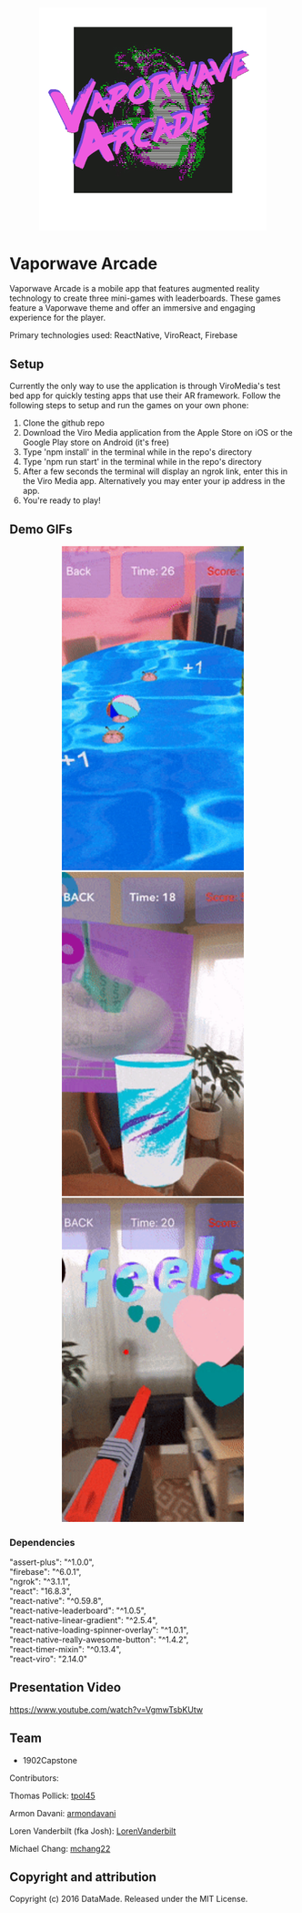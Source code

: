 <p align="center">
<img src="assets/Images/logo_new.gif" width="400"></p>

# Vaporwave Arcade

Vaporwave Arcade is a mobile app that features augmented reality technology to create three mini-games with leaderboards. These games feature a Vaporwave theme and offer an immersive and engaging experience for the player.

Primary technologies used: ReactNative, ViroReact, Firebase

## Setup 
Currently the only way to use the application is through ViroMedia's test bed app for quickly testing apps that use their AR framework. Follow the following steps to setup and run the games on your own phone:

1. Clone the github repo
2. Download the Viro Media application from the Apple Store on iOS or the Google Play store on Android (it's free)
3. Type 'npm install' in the terminal while in the repo's directory
4. Type 'npm run start' in the terminal while in the repo's directory
5. After a few seconds the terminal will display an ngrok link, enter this in the Viro Media app. Alternatively you may enter your ip address in the app.
6. You're ready to play!

## Demo GIFs

<p align="center">
<img src="assets/readme/kittyEx.gif" width="320">
<img src="assets/readme/donutEx.gif" width="320">
<img src="assets/readme/heartEx.gif" width="320">
</p>



### Dependencies

"assert-plus": "^1.0.0",  
"firebase": "^6.0.1",  
"ngrok": "^3.1.1",  
"react": "16.8.3",  
"react-native": "^0.59.8",  
"react-native-leaderboard": "^1.0.5",  
"react-native-linear-gradient": "^2.5.4",  
"react-native-loading-spinner-overlay": "^1.0.1",  
"react-native-really-awesome-button": "^1.4.2",  
"react-timer-mixin": "^0.13.4",  
"react-viro": "2.14.0"  

## Presentation Video

https://www.youtube.com/watch?v=VgmwTsbKUtw  

## Team

* 1902Capstone

Contributors:

Thomas Pollick: [tpol45](https://github.com/tpol45)

Armon Davani: [armondavani](https://github.com/armondavani)

Loren Vanderbilt (fka Josh): [LorenVanderbilt](https://github.com/LorenVanderbilt)

Michael Chang: [mchang22](https://github.com/mchang22)


## Copyright and attribution

Copyright (c) 2016 DataMade. Released under the MIT License.
